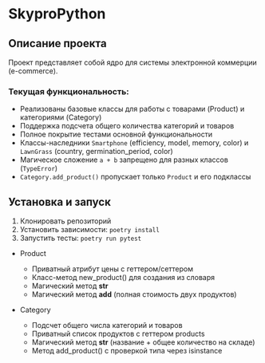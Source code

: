 # SkyproPython

## Описание проекта
Проект представляет собой ядро для системы электронной коммерции (e-commerce). 

### Текущая функциональность:
- Реализованы базовые классы для работы с товарами (Product) и категориями (Category)
- Поддержка подсчета общего количества категорий и товаров
- Полное покрытие тестами основной функциональности
- Классы-наследники `Smartphone` (efficiency, model, memory, color)
  и `LawnGrass` (country, germination_period, color)
- Магическое сложение `a + b` запрещено для разных классов (`TypeError`)
- `Category.add_product()` пропускает только `Product` и его подклассы

## Установка и запуск
1. Клонировать репозиторий
2. Установить зависимости: `poetry install`
3. Запустить тесты: `poetry run pytest` 

- Product 
  - Приватный атрибут цены с геттером/сеттером  
  - Класс-метод new_product() для создания из словаря  
  - Магический метод __str__  
  - Магический метод __add__ (полная стоимость двух продуктов)  

- Category 
  - Подсчет общего числа категорий и товаров  
  - Приватный список продуктов с геттером products 
  - Магический метод __str__ (название + общее количество на складе)  
  - Метод add_product() с проверкой типа через isinstance
